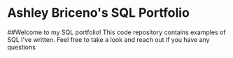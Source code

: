 # Ashley Briceno's SQL Portfolio

##Welcome to my SQL portfolio! This code repository contains examples of SQL I've written. Feel free to take a look and reach out if you have any questions
